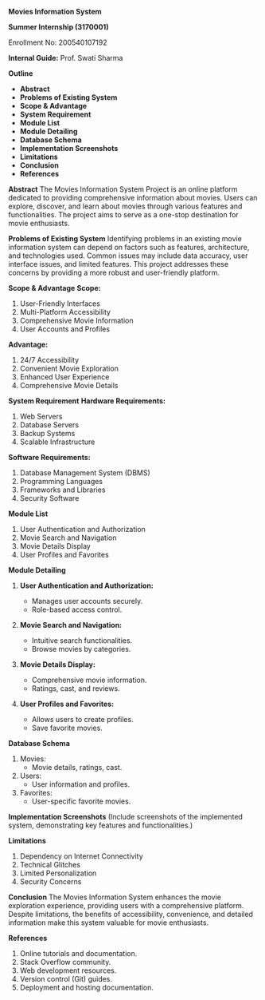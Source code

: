 **Movies Information System**

**Summer Internship (3170001)**

Enrollment No: 200540107192

**Internal Guide:**
Prof. Swati Sharma

**Outline**
- **Abstract**
- **Problems of Existing System**
- **Scope & Advantage**
- **System Requirement**
- **Module List**
- **Module Detailing**
- **Database Schema**
- **Implementation Screenshots**
- **Limitations**
- **Conclusion**
- **References**

**Abstract**
The Movies Information System Project is an online platform dedicated to providing comprehensive information about movies. Users can explore, discover, and learn about movies through various features and functionalities. The project aims to serve as a one-stop destination for movie enthusiasts.

**Problems of Existing System**
Identifying problems in an existing movie information system can depend on factors such as features, architecture, and technologies used. Common issues may include data accuracy, user interface issues, and limited features. This project addresses these concerns by providing a more robust and user-friendly platform.

**Scope & Advantage**
**Scope:**
1. User-Friendly Interfaces
2. Multi-Platform Accessibility
3. Comprehensive Movie Information
4. User Accounts and Profiles

**Advantage:**
1. 24/7 Accessibility
2. Convenient Movie Exploration
3. Enhanced User Experience
4. Comprehensive Movie Details

**System Requirement**
**Hardware Requirements:**
1. Web Servers
2. Database Servers
3. Backup Systems
4. Scalable Infrastructure

**Software Requirements:**
1. Database Management System (DBMS)
2. Programming Languages
3. Frameworks and Libraries
4. Security Software

**Module List**
1. User Authentication and Authorization
2. Movie Search and Navigation
3. Movie Details Display
4. User Profiles and Favorites

**Module Detailing**
1. **User Authentication and Authorization:**
   - Manages user accounts securely.
   - Role-based access control.

2. **Movie Search and Navigation:**
   - Intuitive search functionalities.
   - Browse movies by categories.

3. **Movie Details Display:**
   - Comprehensive movie information.
   - Ratings, cast, and reviews.

4. **User Profiles and Favorites:**
   - Allows users to create profiles.
   - Save favorite movies.

**Database Schema**
1. Movies:
   - Movie details, ratings, cast.
2. Users:
   - User information and profiles.
3. Favorites:
   - User-specific favorite movies.

**Implementation Screenshots**
(Include screenshots of the implemented system, demonstrating key features and functionalities.)

**Limitations**
1. Dependency on Internet Connectivity
2. Technical Glitches
3. Limited Personalization
4. Security Concerns

**Conclusion**
The Movies Information System enhances the movie exploration experience, providing users with a comprehensive platform. Despite limitations, the benefits of accessibility, convenience, and detailed information make this system valuable for movie enthusiasts.

**References**
1. Online tutorials and documentation.
2. Stack Overflow community.
3. Web development resources.
4. Version control (Git) guides.
5. Deployment and hosting documentation.